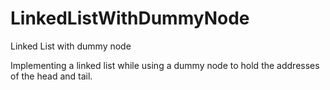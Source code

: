 # LinkedListWithDummyNode
Linked List with dummy node

Implementing a linked list while using a dummy node to hold the addresses of the head and tail.
